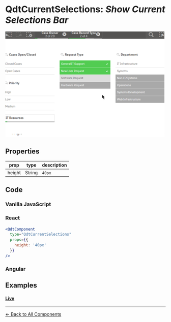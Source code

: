 # QdtCurrentSelections: *Show Current Selections Bar*

![QdtCurrentSelections](../assets/currentSelections.png "QdtCurrentSelections")

## Properties

| prop             | type          | description   |
| ---------------- | ------------- | ------------- |
| height           | String        | `40px`  |

## Code

### Vanilla JavaScript

### React

```jsx
<QdtComponent
  type="QdtCurrentSelections"
  props={{
    height: '40px'
  }}
/>
```

### Angular

## Examples


#### [Live](https://qdt-apps.qlik.com/qdt-components/react/#/current-selections)

---

[← Back to All Components](https://github.com/qlik-demo-team/qdt-components#components)